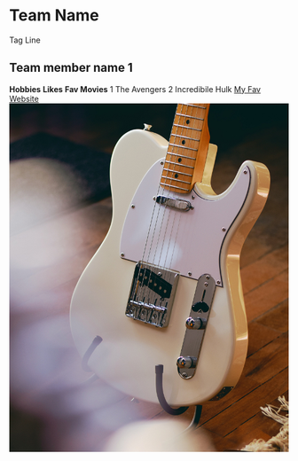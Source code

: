 # Team  Name
Tag Line

## Team member name 1
**Hobbies**
**Likes**
**Fav Movies** 
1 The Avengers
2 Incredibile Hulk
[My Fav Website](https://www.amazon.ca)
![Fender Telecaster](images/tele.jpg)
<!--will this show up?-->